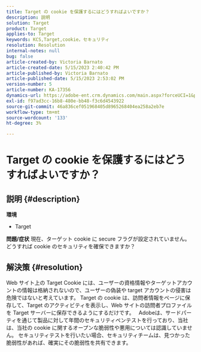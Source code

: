 ```yaml
---
title: Target の cookie を保護するにはどうすればよいですか？
description: 説明
solution: Target
product: Target
applies-to: Target
keywords: KCS,Target,cookie，セキュリティ
resolution: Resolution
internal-notes: null
bug: false
article-created-by: Victoria Barnato
article-created-date: 5/15/2023 2:40:42 PM
article-published-by: Victoria Barnato
article-published-date: 5/15/2023 2:53:02 PM
version-number: 5
article-number: KA-17356
dynamics-url: https://adobe-ent.crm.dynamics.com/main.aspx?forceUCI=1&pagetype=entityrecord&etn=knowledgearticle&id=eaaf5775-2ef3-ed11-8848-6045bd006ce9
exl-id: f97ad3cc-16b8-480e-bb48-f3c6d4543922
source-git-commit: 46a836cef051968405d8965268404ea258a2eb7e
workflow-type: tm+mt
source-wordcount: '133'
ht-degree: 3%

---
```


# Target の cookie を保護するにはどうすればよいですか？

## 説明 {#description}

<b>環境</b>
- Target



<b>問題/症状</b>
現在、ターゲット cookie に secure フラグが設定されていません。 どうすれば cookie のセキュリティを確保できますか？


## 解決策 {#resolution}


Web サイト上の Target Cookie には、ユーザーの資格情報やターゲットアカウントの情報は格納されないので、ユーザーの偽装や target アカウントの侵害は危険ではないと考えています。 Target の cookie は、訪問者情報をページに保存して、Target のアクティビティを表示し、Web サイトの訪問者プロファイルを Target サーバーに保存できるようにするだけです。
 
Adobeは、サードパーティを通じて製品に対して年間のセキュリティペンテストを行っており、当社は、当社の cookie に関するオープンな脆弱性や悪用については認識していません。 セキュリティテストを行いたい場合、セキュリティチームは、見つかった脆弱性があれば、確実にその脆弱性を共有できます。
